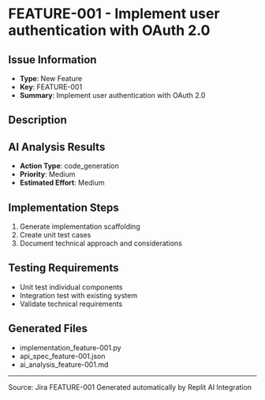 # FEATURE-001 - Implement user authentication with OAuth 2.0

## Issue Information
- **Type**: New Feature
- **Key**: FEATURE-001
- **Summary**: Implement user authentication with OAuth 2.0

## Description


## AI Analysis Results
- **Action Type**: code_generation
- **Priority**: Medium
- **Estimated Effort**: Medium

## Implementation Steps
1. Generate implementation scaffolding
2. Create unit test cases
3. Document technical approach and considerations

## Testing Requirements
- Unit test individual components
- Integration test with existing system
- Validate technical requirements

## Generated Files
- implementation_feature-001.py
- api_spec_feature-001.json
- ai_analysis_feature-001.md

---
Source: Jira FEATURE-001
Generated automatically by Replit AI Integration
